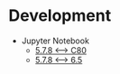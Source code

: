 <!-- ignore -->

# Development

* Jupyter Notebook
  * [5.7.8 <--> C80](EN_JupyterNotebook_update.md)
  * [5.7.8 <--> 6.5](EN_JupyterNotebook_update.md)